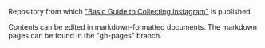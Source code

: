 Repository from which ["Basic Guide to Collecting Instagram"](https://yvonneng.github.io/instagram-collecting) is published.

Contents can be edited in markdown-formatted documents. The markdown pages can be found in the "gh-pages" branch.

